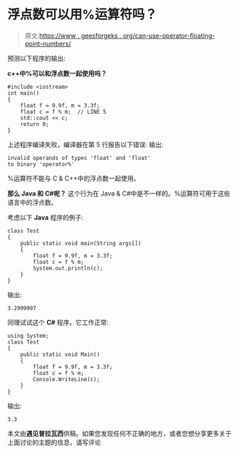 # 浮点数可以用%运算符吗？

> 原文:[https://www . geesforgeks . org/can-use-operator-floating-point-numbers/](https://www.geeksforgeeks.org/can-use-operator-floating-point-numbers/)

预测以下程序的输出:

**c++中%可以和浮点数一起使用吗？**

```
#include <iostream>
int main()
{
    float f = 9.9f, m = 3.3f;
    float c = f % m;  // LINE 5
    std::cout << c;
    return 0;
}
```

上述程序编译失败，编译器在第 5 行报告以下错误:
输出:

```
invalid operands of types 'float' and 'float' 
to binary 'operator%' 
```

%运算符不能与 C & C++中的浮点数一起使用。

**那么 Java 和 C#呢？**
这个行为在 Java & C#中是不一样的。%运算符可用于这些语言中的浮点数。

考虑以下 **Java** 程序的例子:

```
class Test
{
    public static void main(String args[])
    {
        float f = 9.9f, m = 3.3f;
        float c = f % m;
        System.out.println(c);
    }
}
```

输出:

```
3.2999997
```

同理试试这个 **C#** 程序。它工作正常:

```
using System;
class Test
{
    public static void Main()
    {
        float f = 9.9f, m = 3.3f;
        float c = f % m;
        Console.WriteLine(c);
    }
}
```

输出:

```
3.3
```

本文由**遇见普拉瓦西**供稿。如果您发现任何不正确的地方，或者您想分享更多关于上面讨论的主题的信息，请写评论